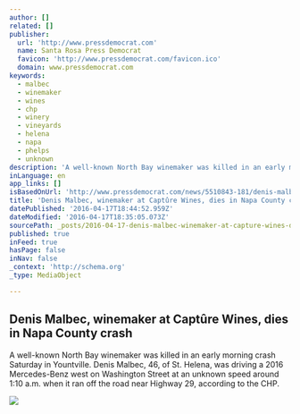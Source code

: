 ```yaml
---
author: []
related: []
publisher:
  url: 'http://www.pressdemocrat.com'
  name: Santa Rosa Press Democrat
  favicon: 'http://www.pressdemocrat.com/favicon.ico'
  domain: www.pressdemocrat.com
keywords:
  - malbec
  - winemaker
  - wines
  - chp
  - winery
  - vineyards
  - helena
  - napa
  - phelps
  - unknown
description: 'A well-known North Bay winemaker was killed in an early morning crash Saturday in Yountville. Denis Malbec, 46, of St. Helena, was driving a 2016 Mercedes-Benz west on Washington Street at an unknown speed around 1:10 a.m. when it ran off the road near Highway 29, according to the CHP.'
inLanguage: en
app_links: []
isBasedOnUrl: 'http://www.pressdemocrat.com/news/5510843-181/denis-malbec-winemaker-at-capt%C3%BBre'
title: 'Denis Malbec, winemaker at Captûre Wines, dies in Napa County crash'
datePublished: '2016-04-17T18:44:52.959Z'
dateModified: '2016-04-17T18:35:05.073Z'
sourcePath: _posts/2016-04-17-denis-malbec-winemaker-at-capture-wines-dies-in-napa-count.md
published: true
inFeed: true
hasPage: false
inNav: false
_context: 'http://schema.org'
_type: MediaObject

---
```

<article style=""><h1>Denis Malbec, winemaker at Captûre Wines, dies in Napa County crash</h1><p>A well-known North Bay winemaker was killed in an early morning crash Saturday in Yountville. Denis Malbec, 46, of St. Helena, was driving a 2016 Mercedes-Benz west on Washington Street at an unknown speed around 1:10 a.m. when it ran off the road near Highway 29, according to the CHP.</p><img src="http://www.pressdemocrat.com/csp/mediapool/sites/dt.common.streams.StreamServer.cls?STREAMOID=uTnVoXu8kipJ_E7qgc9loc$daE2N3K4ZzOUsqbU5sYtsfZtLRyHGa7EWQSgHM3EnWCsjLu883Ygn4B49Lvm9bPe2QeMKQdVeZmXF$9l$4uCZ8QDXhaHEp3rvzXRJFdy0KqPHLoMevcTLo3h8xh70Y6N_U_CryOsw6FTOdKL_jpQ-&amp;CONTENTTYPE=image/jpeg" /></article>